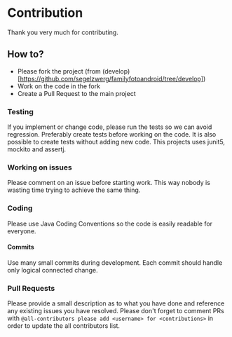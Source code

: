 # Contribution

Thank you very much for contributing.

## How to?

* Please fork the project (from (develop)[https://github.com/segelzwerg/familyfotoandroid/tree/develop])
* Work on the code in the fork
* Create a Pull Request to the main project

### Testing

If you implement or change code, please run the tests so we can avoid regression. Preferably create tests before working on the code. It is also possible to create tests without adding new code.
This projects uses junit5, mockito and assertj.

### Working on issues

Please comment on an issue before starting work. This way nobody is wasting time trying to achieve the same thing.

### Coding

Please use Java Coding Conventions so the code is easily readable for everyone.

#### Commits

Use many small commits during development. Each commit should handle only logical connected change.


### Pull Requests

Please provide a small description as to what you have done and reference any  existing issues you have resolved.
Please don't forget to comment PRs with `@all-contributors please add <username> for <contributions>` in order to update the all contributors list.
